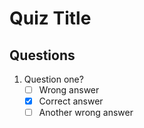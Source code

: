 # Quiz Title
    
## Questions
1. Question one?
   - [ ] Wrong answer
   - [x] Correct answer
   - [ ] Another wrong answer